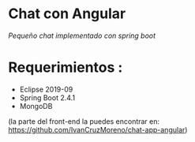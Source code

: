 # Chat con Angular

*Pequeño chat implementado con spring boot*

# Requerimientos :
* Eclipse 2019-09
* Spring Boot 2.4.1
* MongoDB

(la parte del front-end la puedes encontrar en: https://github.com/IvanCruzMoreno/chat-app-angular)
